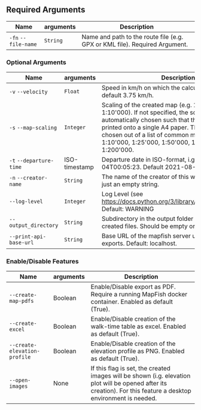 
## Required Arguments

| Name                | arguments | Description                                                                |
|---------------------|-----------|----------------------------------------------------------------------------|
| `-fn` `--file-name` | `String`  | Name and path to the route file (e.g. GPX or KML file). Required Argument. |

### Optional Arguments

| Name                    | arguments     | Description                                                                                                                                                                                                                                                                                               |
|-------------------------|---------------|-----------------------------------------------------------------------------------------------------------------------------------------------------------------------------------------------------------------------------------------------------------------------------------------------------------|
| `-v` `--velocity`       | `Float`       | Speed in km/h on which the calculation is based, default 3.75 km/h.                                                                                                                                                                                                                                       |
| `-s` `--map-scaling`    | `Integer`     | Scaling of the created map (e.g. 10000 for scaling of 1:10'000). If not specified, the scaling will be automatically chosen such that the path can be printed onto a single A4 paper. The scaling gets chosen out of a list of common map scaling: 1:10'000, 1:25'000, 1:50'000, 1:100'000, or 1:200'000. |
| `-t` `--departure-time` | ISO-timestamp | Departure date in ISO-format, i.g. 2011-11-04T00:05:23. Default 2021-08-16T09:00:00.                                                                                                                                                                                                                      |
| `-n` `--creator-name`   | `String`      | The name of the creator of this walk-table. Default is just an empty string.                                                                                                                                                                                                                              |
| `--log-level`           | `Integer`     | Log Level (see https://docs.python.org/3/library/logging.html#levels). Default: WARNING                                                                                                                                                                                                                   |
| `--output_directory`    | `String`      | Subdirectory in the output folder for storing the created files. Should be empty or ending with "/"                                                                                                                                                                                                       |
| `--print-api-base-url`  | `String`      | Base URL of the mapfish server used for creating PDF exports. Default: localhost.                                                                                                                                                                                                                         |

### Enable/Disable Features

| Name                         | arguments | Description                                                                                                                                                      |
|------------------------------|-----------|------------------------------------------------------------------------------------------------------------------------------------------------------------------|
| `--create-map-pdfs`          | Boolean   | Enable/Disable export as PDF. Require a running MapFish docker container. Enabled as default (True).                                                             |
| `--create-excel`             | Boolean   | Enable/Disable creation of the walk-time table as excel. Enabled as default (True).                                                                              |
| `--create-elevation-profile` | Boolean   | Enable/Disable creation of the elevation profile as PNG. Enabled as default (True).                                                                              |
| `--open-images`              | None      | If this flag is set, the created images will be shown (i.g. elevation plot will be opened after its creation). For this feature a desktop environment is needed. |
